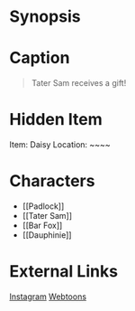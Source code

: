 # Synopsis


# Caption
> Tater Sam receives a gift!

# Hidden Item
Item: Daisy
Location: ~~~~

# Characters
* [[Padlock]]
* [[Tater Sam]]
* [[Bar Fox]]
* [[Dauphinie]]

# External Links
[Instagram](https://www.instagram.com/p/CJeoS77jZE8/?igshid=YmMyMTA2M2Y=)
[Webtoons](https://www.webtoons.com/en/challenge/twistwood-tales/65-tater-sams-resolve/viewer?title_no=344740&episode_no=70)